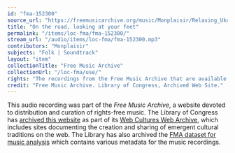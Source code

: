 ```yaml
---
id: "fma-152300"
source_url: "https://freemusicarchive.org/music/Monplaisir/Relaxing_Ukulele/Monplaisir_-_Relaxing_Ukulele_-_06_On_the_road_looking_at_your_feet"
title: "On the road, looking at your feet"
permalink: "/items/loc-fma/fma-152300/"
stream_url: "/audio/items/loc-fma/fma-152300.mp3"
contributors: "Monplaisir"
subjects: "Folk | Soundtrack"
layout: "item"
collectionTitle: "Free Music Archive"
collectionUrl: "/loc-fma/use/"
rights: "The recordings from the Free Music Archive that are available on Citizen DJ have a CC0 1.0 Universal License (Public Domain Dedication) which means you can copy, modify, distribute and perform the work, even for commercial purposes, all without asking permission."
credit: "Free Music Archive. Library of Congress, Archived Web Site."
---
```


This audio recording was part of the _Free Music Archive_, a website devoted to distribution and curation of rights-free music. The Library of Congress has [archived this website](https://www.loc.gov/item/lcwaN0026492/) as part of its [Web Cultures Web Archive](https://www.loc.gov/collections/web-cultures-web-archive/about-this-collection/), which includes sites documenting the creation and sharing of emergent cultural traditions on the web. The Library has also archived the [FMA dataset for music analysis](https://catalog.loc.gov/vwebv/search?searchCode=LCCN&searchArg=2018655052&searchType=1&permalink=y) which contains various metadata for the music recordings.